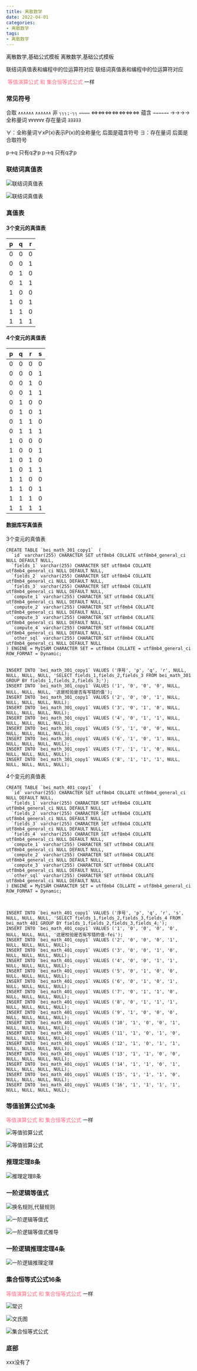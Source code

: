 ```yaml
---
title: 离散数学
date: 2022-04-01
categories: 
- 离散数学
tags:
- 离散数学
---
```


离散数学,基础公式模板
离散数学,基础公式模板

联结词真值表和编程中的位运算符对应
联结词真值表和编程中的位运算符对应

<span style="color:#ff6b81"> 等值演算公式 和 集合恒等式公式</span> 一样

<!-- more -->

### 常见符号

合取  `∧∧∧∧∧∧`
`∧∧∧∧∧∧`
非 `┐┐┐;-┐┐`
`⇔⇔⇔⇔`  ⇔⇔⇔⇔⇔⇔⇔
蕴含  `→→→→→→`  →→→→
全称量词  `∀∀∀∀∀∀`
存在量词  `∃∃∃∃∃`

∀：全称量词∀xP(x)表示P(x)的全称量化      后面是蕴含符号
∃：存在量词    后面是合取符号

p->q  只有q才p
p->q  只有q才p

### 联结词真值表

![联结词真值表](/img/math/m_01_01.png "联结词真值表")

![联结词真值表](/img/math/m_01_02.png "联结词真值表")

### 真值表

#### 3个变元的真值表

| p    | q    | r    |
| ---- | ---- | ---- |
| 0    | 0    | 0    |
| 0    | 0    | 1    |
| 0    | 1    | 0    |
| 0    | 1    | 1    |
| 1    | 0    | 0    |
| 1    | 0    | 1    |
| 1    | 1    | 0    |
| 1    | 1    | 1    |

#### 4个变元的真值表

| p    | q    | r    | s    |
| ---- | ---- | ---- | ---- |
| 0    | 0    | 0    | 0    |
| 0    | 0    | 0    | 1    |
| 0    | 0    | 1    | 0    |
| 0    | 0    | 1    | 1    |
| 0    | 1    | 0    | 0    |
| 0    | 1    | 0    | 1    |
| 0    | 1    | 1    | 0    |
| 0    | 1    | 1    | 1    |
| 1    | 0    | 0    | 0    |
| 1    | 0    | 0    | 1    |
| 1    | 0    | 1    | 0    |
| 1    | 0    | 1    | 1    |
| 1    | 1    | 0    | 0    |
| 1    | 1    | 0    | 1    |
| 1    | 1    | 1    | 0    |
| 1    | 1    | 1    | 1    |

#### 数据库写真值表

3个变元的真值表

```mysql
CREATE TABLE `bei_math_301_copy1`  (
  `id` varchar(255) CHARACTER SET utf8mb4 COLLATE utf8mb4_general_ci NULL DEFAULT NULL,
  `fields_1` varchar(255) CHARACTER SET utf8mb4 COLLATE utf8mb4_general_ci NULL DEFAULT NULL,
  `fields_2` varchar(255) CHARACTER SET utf8mb4 COLLATE utf8mb4_general_ci NULL DEFAULT NULL,
  `fields_3` varchar(255) CHARACTER SET utf8mb4 COLLATE utf8mb4_general_ci NULL DEFAULT NULL,
  `compute_1` varchar(255) CHARACTER SET utf8mb4 COLLATE utf8mb4_general_ci NULL DEFAULT NULL,
  `compute_2` varchar(255) CHARACTER SET utf8mb4 COLLATE utf8mb4_general_ci NULL DEFAULT NULL,
  `compute_3` varchar(255) CHARACTER SET utf8mb4 COLLATE utf8mb4_general_ci NULL DEFAULT NULL,
  `compute_4` varchar(255) CHARACTER SET utf8mb4 COLLATE utf8mb4_general_ci NULL DEFAULT NULL,
  `other_sql` varchar(255) CHARACTER SET utf8mb4 COLLATE utf8mb4_general_ci NULL DEFAULT NULL
) ENGINE = MyISAM CHARACTER SET = utf8mb4 COLLATE = utf8mb4_general_ci ROW_FORMAT = Dynamic;


INSERT INTO `bei_math_301_copy1` VALUES ('序号', 'p', 'q', 'r', NULL, NULL, NULL, NULL, 'SELECT fields_1,fields_2,fields_3 FROM bei_math_301 GROUP BY fields_1,fields_2,fields_3;');
INSERT INTO `bei_math_301_copy1` VALUES ('1', '0', '0', '0', NULL, NULL, NULL, NULL, '这是校验是否有写错的值');
INSERT INTO `bei_math_301_copy1` VALUES ('2', '0', '0', '1', NULL, NULL, NULL, NULL, NULL);
INSERT INTO `bei_math_301_copy1` VALUES ('3', '0', '1', '0', NULL, NULL, NULL, NULL, NULL);
INSERT INTO `bei_math_301_copy1` VALUES ('4', '0', '1', '1', NULL, NULL, NULL, NULL, NULL);
INSERT INTO `bei_math_301_copy1` VALUES ('5', '1', '0', '0', NULL, NULL, NULL, NULL, NULL);
INSERT INTO `bei_math_301_copy1` VALUES ('6', '1', '0', '1', NULL, NULL, NULL, NULL, NULL);
INSERT INTO `bei_math_301_copy1` VALUES ('7', '1', '1', '0', NULL, NULL, NULL, NULL, NULL);
INSERT INTO `bei_math_301_copy1` VALUES ('8', '1', '1', '1', NULL, NULL, NULL, NULL, NULL);
```



4个变元的真值表

```mysql
CREATE TABLE `bei_math_401_copy1`  (
  `id` varchar(255) CHARACTER SET utf8mb4 COLLATE utf8mb4_general_ci NULL DEFAULT NULL,
  `fields_1` varchar(255) CHARACTER SET utf8mb4 COLLATE utf8mb4_general_ci NULL DEFAULT NULL,
  `fields_2` varchar(255) CHARACTER SET utf8mb4 COLLATE utf8mb4_general_ci NULL DEFAULT NULL,
  `fields_3` varchar(255) CHARACTER SET utf8mb4 COLLATE utf8mb4_general_ci NULL DEFAULT NULL,
  `fields_4` varchar(255) CHARACTER SET utf8mb4 COLLATE utf8mb4_general_ci NULL DEFAULT NULL,
  `compute_1` varchar(255) CHARACTER SET utf8mb4 COLLATE utf8mb4_general_ci NULL DEFAULT NULL,
  `compute_2` varchar(255) CHARACTER SET utf8mb4 COLLATE utf8mb4_general_ci NULL DEFAULT NULL,
  `compute_3` varchar(255) CHARACTER SET utf8mb4 COLLATE utf8mb4_general_ci NULL DEFAULT NULL,
  `other_sql` varchar(255) CHARACTER SET utf8mb4 COLLATE utf8mb4_general_ci NULL DEFAULT NULL
) ENGINE = MyISAM CHARACTER SET = utf8mb4 COLLATE = utf8mb4_general_ci ROW_FORMAT = Dynamic;



INSERT INTO `bei_math_401_copy1` VALUES ('序号', 'p', 'q', 'r', 's', NULL, NULL, NULL, 'SELECT fields_1,fields_2,fields_3,fields_4 FROM bei_math_401 GROUP BY fields_1,fields_2,fields_3,fields_4;');
INSERT INTO `bei_math_401_copy1` VALUES ('1', '0', '0', '0', '0', NULL, NULL, NULL, '这是校验是否有写错的值-fei');
INSERT INTO `bei_math_401_copy1` VALUES ('2', '0', '0', '0', '1', NULL, NULL, NULL, NULL);
INSERT INTO `bei_math_401_copy1` VALUES ('3', '0', '0', '1', '0', NULL, NULL, NULL, NULL);
INSERT INTO `bei_math_401_copy1` VALUES ('4', '0', '0', '1', '1', NULL, NULL, NULL, NULL);
INSERT INTO `bei_math_401_copy1` VALUES ('5', '0', '1', '0', '0', NULL, NULL, NULL, NULL);
INSERT INTO `bei_math_401_copy1` VALUES ('6', '0', '1', '0', '1', NULL, NULL, NULL, NULL);
INSERT INTO `bei_math_401_copy1` VALUES ('7', '0', '1', '1', '0', NULL, NULL, NULL, NULL);
INSERT INTO `bei_math_401_copy1` VALUES ('8', '0', '1', '1', '1', NULL, NULL, NULL, NULL);
INSERT INTO `bei_math_401_copy1` VALUES ('9', '1', '0', '0', '0', NULL, NULL, NULL, NULL);
INSERT INTO `bei_math_401_copy1` VALUES ('10', '1', '0', '0', '1', NULL, NULL, NULL, NULL);
INSERT INTO `bei_math_401_copy1` VALUES ('11', '1', '0', '1', '0', NULL, NULL, NULL, NULL);
INSERT INTO `bei_math_401_copy1` VALUES ('12', '1', '0', '1', '1', NULL, NULL, NULL, NULL);
INSERT INTO `bei_math_401_copy1` VALUES ('13', '1', '1', '0', '0', NULL, NULL, NULL, NULL);
INSERT INTO `bei_math_401_copy1` VALUES ('14', '1', '1', '0', '1', NULL, NULL, NULL, NULL);
INSERT INTO `bei_math_401_copy1` VALUES ('15', '1', '1', '1', '0', NULL, NULL, NULL, NULL);
INSERT INTO `bei_math_401_copy1` VALUES ('16', '1', '1', '1', '1', NULL, NULL, NULL, NULL);
```

### 等值验算公式16条

<span style="color:#ff6b81"> 等值演算公式 和 集合恒等式公式</span> 一样

![等值验算公式](/img/math/m_01_2.png "等值验算公式")

![等值验算公式](/img/math/m_01.png "等值验算公式")

### 推理定理8条

![推理定理8条](/img/math/m_01_b1.png "推理定理8条")

### 一阶逻辑等值式

![换名规则,代替规则](/img/math/m_01_b3.png "换名规则,代替规则")

![一阶逻辑等值式](/img/math/m_01_b2.png "一阶逻辑等值式")

![一阶逻辑等值式推导](/img/math/m_01_b2_1.png "一阶逻辑等值式推导")

### 一阶逻辑推理定理4条

![一阶逻辑推理定理](/img/math/m_01_b4.png "一阶逻辑推理定理")

### 集合恒等式公式16条

<span style="color:#ff6b81"> 等值演算公式 和 集合恒等式公式</span> 一样

![常识](/img/math/formula_b06_1.png "常识")

![文氏图](/img/math/formula_b06.png "文氏图")

![集合恒等式公式](/img/math/formula_b07.png "集合恒等式公式")

### 底部

xxx没有了



















